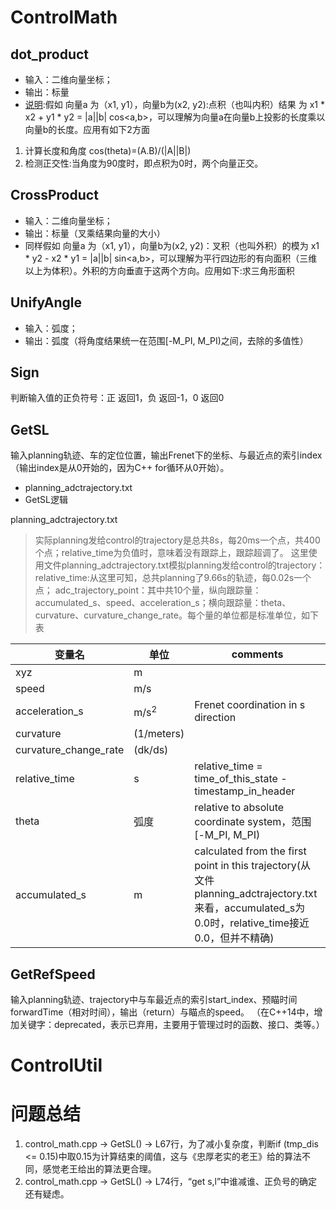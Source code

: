 # ControlMath
## dot_product
* 输入：二维向量坐标；
* 输出：标量
* [说明](https://www.zhihu.com/question/21080171):假如 向量a 为（x1, y1），向量b为(x2, y2):点积（也叫内积）结果 为 x1 * x2 + y1 * y2 = |a||b| cos<a,b>，可以理解为向量a在向量b上投影的长度乘以向量b的长度。应用有如下2方面
1. 计算长度和角度 cos(theta)=(A.B)/(|A||B|)
2. 检测正交性:当角度为90度时，即点积为0时，两个向量正交。

## CrossProduct
* 输入：二维向量坐标；
* 输出：标量（叉乘结果向量的大小）
* 同样假如 向量a 为（x1, y1），向量b为(x2, y2)：叉积（也叫外积）的模为 x1 * y2 - x2 * y1 = |a||b| sin<a,b>，可以理解为平行四边形的有向面积（三维以上为体积）。外积的方向垂直于这两个方向。应用如下:求三角形面积

## UnifyAngle
* 输入：弧度；
* 输出：弧度（将角度结果统一在范围[-M_PI, M_PI)之间，去除的多值性） 

## Sign
判断输入值的正负符号：正 返回1，负 返回-1，0 返回0

## GetSL
输入planning轨迹、车的定位位置，输出Frenet下的坐标、与最近点的索引index（输出index是从0开始的，因为C++ for循环从0开始）。
* planning_adctrajectory.txt
* GetSL逻辑

planning_adctrajectory.txt
> 实际planning发给control的trajectory是总共8s，每20ms一个点，共400个点；relative_time为负值时，意味着没有跟踪上，跟踪超调了。
> 这里使用文件planning_adctrajectory.txt模拟planning发给control的trajectory：
> relative_time:从这里可知，总共planning了9.66s的轨迹，每0.02s一个点；
> adc_trajectory_point：其中共10个量，纵向跟踪量：accumulated_s、speed、acceleration_s；横向跟踪量：theta、curvature、curvature_change_rate。每个量的单位都是标准单位，如下表
> 

| 变量名 | 单位 | comments |
| ----- | ---- | ---- |
| xyz | m |  |
| speed | m/s |  |
| acceleration_s | m/s<sup>2</sup> | Frenet coordination in s direction |
| curvature | (1/meters) |  |
| curvature_change_rate | (dk/ds) |  |
| relative_time | s | relative_time = time_of_this_state - timestamp_in_header |
| theta | 弧度 | relative to absolute coordinate system，范围[-M_PI, M_PI) |
| accumulated_s | m | calculated from the first point in this trajectory(从文件planning_adctrajectory.txt来看，accumulated_s为0.0时，relative_time接近0.0，但并不精确) |

## GetRefSpeed
输入planning轨迹、trajectory中与车最近点的索引start_index、预瞄时间forwardTime（相对时间），输出（return）与瞄点的speed。
（在C++14中，增加关键字：deprecated，表示已弃用，主要用于管理过时的函数、接口、类等。）

# ControlUtil


# 问题总结
1. control_math.cpp -> GetSL() -> L67行，为了减小复杂度，判断if (tmp_dis <= 0.15)中取0.15为计算结束的阈值，这与《忠厚老实的老王》给的算法不同，感觉老王给出的算法更合理。
2. control_math.cpp -> GetSL() -> L74行，“get s,l”中谁减谁、正负号的确定还有疑虑。
